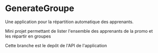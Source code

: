 # GenerateGroupe
Une application pour la répartition automatique des apprenants.

Mini projet  permettant de lister l'ensemble des apprenants de la promo et les répartir en groupes

Cette branche est le depôt de l'API de l'application
